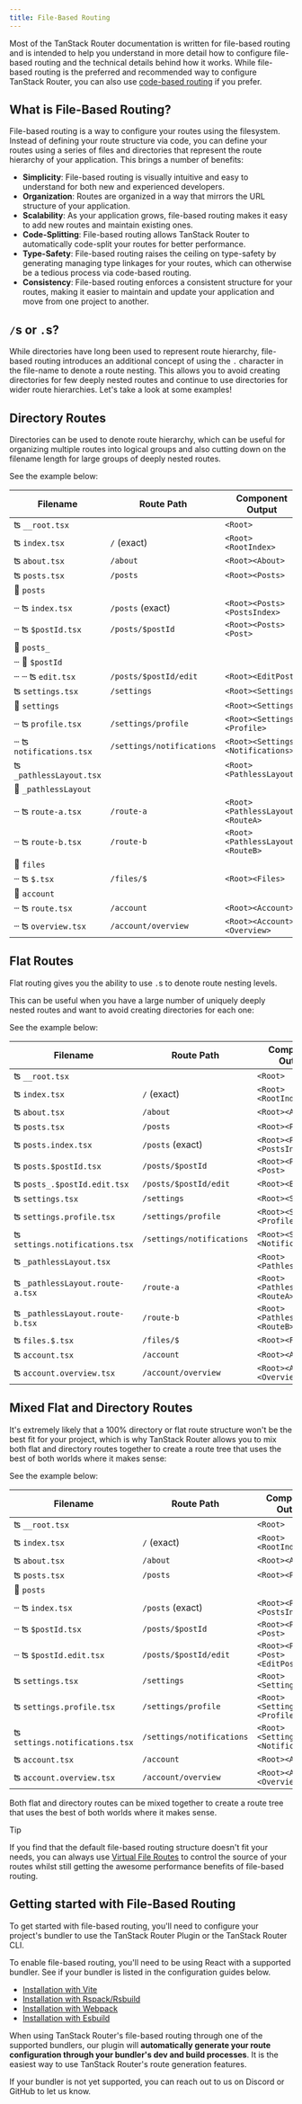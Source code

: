 ```yaml
---
title: File-Based Routing
---
```


Most of the TanStack Router documentation is written for file-based routing and is intended to help you understand in more detail how to configure file-based routing and the technical details behind how it works. While file-based routing is the preferred and recommended way to configure TanStack Router, you can also use [code-based routing](../code-based-routing.md) if you prefer.

## What is File-Based Routing?

File-based routing is a way to configure your routes using the filesystem. Instead of defining your route structure via code, you can define your routes using a series of files and directories that represent the route hierarchy of your application. This brings a number of benefits:

- **Simplicity**: File-based routing is visually intuitive and easy to understand for both new and experienced developers.
- **Organization**: Routes are organized in a way that mirrors the URL structure of your application.
- **Scalability**: As your application grows, file-based routing makes it easy to add new routes and maintain existing ones.
- **Code-Splitting**: File-based routing allows TanStack Router to automatically code-split your routes for better performance.
- **Type-Safety**: File-based routing raises the ceiling on type-safety by generating managing type linkages for your routes, which can otherwise be a tedious process via code-based routing.
- **Consistency**: File-based routing enforces a consistent structure for your routes, making it easier to maintain and update your application and move from one project to another.

## `/`s or `.`s?

While directories have long been used to represent route hierarchy, file-based routing introduces an additional concept of using the `.` character in the file-name to denote a route nesting. This allows you to avoid creating directories for few deeply nested routes and continue to use directories for wider route hierarchies. Let's take a look at some examples!

## Directory Routes

Directories can be used to denote route hierarchy, which can be useful for organizing multiple routes into logical groups and also cutting down on the filename length for large groups of deeply nested routes.

See the example below:

| Filename                | Route Path                | Component Output                  |
| ----------------------- | ------------------------- | --------------------------------- |
| ʦ `__root.tsx`          |                           | `<Root>`                          |
| ʦ `index.tsx`           | `/` (exact)               | `<Root><RootIndex>`               |
| ʦ `about.tsx`           | `/about`                  | `<Root><About>`                   |
| ʦ `posts.tsx`           | `/posts`                  | `<Root><Posts>`                   |
| 📂 `posts`              |                           |                                   |
| ┄ ʦ `index.tsx`         | `/posts` (exact)          | `<Root><Posts><PostsIndex>`       |
| ┄ ʦ `$postId.tsx`       | `/posts/$postId`          | `<Root><Posts><Post>`             |
| 📂 `posts_`             |                           |                                   |
| ┄ 📂 `$postId`          |                           |                                   |
| ┄ ┄ ʦ `edit.tsx`        | `/posts/$postId/edit`     | `<Root><EditPost>`                |
| ʦ `settings.tsx`        | `/settings`               | `<Root><Settings>`                |
| 📂 `settings`           |                           | `<Root><Settings>`                |
| ┄ ʦ `profile.tsx`       | `/settings/profile`       | `<Root><Settings><Profile>`       |
| ┄ ʦ `notifications.tsx` | `/settings/notifications` | `<Root><Settings><Notifications>` |
| ʦ `_pathlessLayout.tsx` |                           | `<Root><PathlessLayout>`          |
| 📂 `_pathlessLayout`    |                           |                                   |
| ┄ ʦ `route-a.tsx`       | `/route-a`                | `<Root><PathlessLayout><RouteA>`  |
| ┄ ʦ `route-b.tsx`       | `/route-b`                | `<Root><PathlessLayout><RouteB>`  |
| 📂 `files`              |                           |                                   |
| ┄ ʦ `$.tsx`             | `/files/$`                | `<Root><Files>`                   |
| 📂 `account`            |                           |                                   |
| ┄ ʦ `route.tsx`         | `/account`                | `<Root><Account>`                 |
| ┄ ʦ `overview.tsx`      | `/account/overview`       | `<Root><Account><Overview>`       |

## Flat Routes

Flat routing gives you the ability to use `.`s to denote route nesting levels.

This can be useful when you have a large number of uniquely deeply nested routes and want to avoid creating directories for each one:

See the example below:

| Filename                        | Route Path                | Component Output                  |
| ------------------------------- | ------------------------- | --------------------------------- |
| ʦ `__root.tsx`                  |                           | `<Root>`                          |
| ʦ `index.tsx`                   | `/` (exact)               | `<Root><RootIndex>`               |
| ʦ `about.tsx`                   | `/about`                  | `<Root><About>`                   |
| ʦ `posts.tsx`                   | `/posts`                  | `<Root><Posts>`                   |
| ʦ `posts.index.tsx`             | `/posts` (exact)          | `<Root><Posts><PostsIndex>`       |
| ʦ `posts.$postId.tsx`           | `/posts/$postId`          | `<Root><Posts><Post>`             |
| ʦ `posts_.$postId.edit.tsx`     | `/posts/$postId/edit`     | `<Root><EditPost>`                |
| ʦ `settings.tsx`                | `/settings`               | `<Root><Settings>`                |
| ʦ `settings.profile.tsx`        | `/settings/profile`       | `<Root><Settings><Profile>`       |
| ʦ `settings.notifications.tsx`  | `/settings/notifications` | `<Root><Settings><Notifications>` |
| ʦ `_pathlessLayout.tsx`         |                           | `<Root><PathlessLayout>`          |
| ʦ `_pathlessLayout.route-a.tsx` | `/route-a`                | `<Root><PathlessLayout><RouteA>`  |
| ʦ `_pathlessLayout.route-b.tsx` | `/route-b`                | `<Root><PathlessLayout><RouteB>`  |
| ʦ `files.$.tsx`                 | `/files/$`                | `<Root><Files>`                   |
| ʦ `account.tsx`                 | `/account`                | `<Root><Account>`                 |
| ʦ `account.overview.tsx`        | `/account/overview`       | `<Root><Account><Overview>`       |

## Mixed Flat and Directory Routes

It's extremely likely that a 100% directory or flat route structure won't be the best fit for your project, which is why TanStack Router allows you to mix both flat and directory routes together to create a route tree that uses the best of both worlds where it makes sense:

See the example below:

| Filename                       | Route Path                | Component Output                  |
| ------------------------------ | ------------------------- | --------------------------------- |
| ʦ `__root.tsx`                 |                           | `<Root>`                          |
| ʦ `index.tsx`                  | `/` (exact)               | `<Root><RootIndex>`               |
| ʦ `about.tsx`                  | `/about`                  | `<Root><About>`                   |
| ʦ `posts.tsx`                  | `/posts`                  | `<Root><Posts>`                   |
| 📂 `posts`                     |                           |                                   |
| ┄ ʦ `index.tsx`                | `/posts` (exact)          | `<Root><Posts><PostsIndex>`       |
| ┄ ʦ `$postId.tsx`              | `/posts/$postId`          | `<Root><Posts><Post>`             |
| ┄ ʦ `$postId.edit.tsx`         | `/posts/$postId/edit`     | `<Root><Posts><Post><EditPost>`   |
| ʦ `settings.tsx`               | `/settings`               | `<Root><Settings>`                |
| ʦ `settings.profile.tsx`       | `/settings/profile`       | `<Root><Settings><Profile>`       |
| ʦ `settings.notifications.tsx` | `/settings/notifications` | `<Root><Settings><Notifications>` |
| ʦ `account.tsx`                | `/account`                | `<Root><Account>`                 |
| ʦ `account.overview.tsx`       | `/account/overview`       | `<Root><Account><Overview>`       |

Both flat and directory routes can be mixed together to create a route tree that uses the best of both worlds where it makes sense.

> [!TIP]
> If you find that the default file-based routing structure doesn't fit your needs, you can always use [Virtual File Routes](../virtual-file-routes.md) to control the source of your routes whilst still getting the awesome performance benefits of file-based routing.

## Getting started with File-Based Routing

To get started with file-based routing, you'll need to configure your project's bundler to use the TanStack Router Plugin or the TanStack Router CLI.

To enable file-based routing, you'll need to be using React with a supported bundler. See if your bundler is listed in the configuration guides below.

[//]: # 'SupportedBundlersList'

- [Installation with Vite](../../installation/with-vite)
- [Installation with Rspack/Rsbuild](../../installation/with-rspack)
- [Installation with Webpack](../../installation/with-webpack)
- [Installation with Esbuild](../../installation/with-esbuild)

[//]: # 'SupportedBundlersList'

When using TanStack Router's file-based routing through one of the supported bundlers, our plugin will **automatically generate your route configuration through your bundler's dev and build processes**. It is the easiest way to use TanStack Router's route generation features.

If your bundler is not yet supported, you can reach out to us on Discord or GitHub to let us know.
